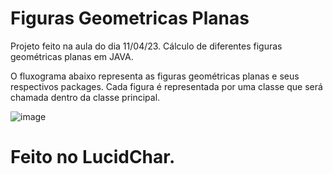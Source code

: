 # Figuras Geometricas Planas
Projeto feito na aula do dia 11/04/23. Cálculo de diferentes figuras geométricas planas em JAVA.


O fluxograma abaixo representa as figuras geométricas planas e seus respectivos packages. Cada figura é representada por uma classe que será chamada dentro da classe principal.


![image](https://user-images.githubusercontent.com/124710521/235730627-ae740a26-2e59-461a-b02b-57505b40a503.png)


# Feito no LucidChar.

